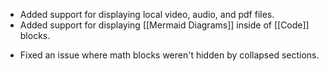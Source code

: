 + Added support for displaying local video, audio, and pdf files.
+ Added support for displaying [[Mermaid Diagrams]] inside of [[Code]] blocks.
- Fixed an issue where math blocks weren't hidden by collapsed sections.